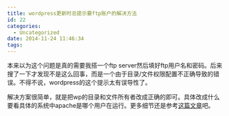 ```yaml
---
title: wordpress更新时总提示要ftp账户的解决方法
id: 22
categories:
  - Uncategorized
date: 2014-11-24 11:46:34
tags:
---
```


本来以为这个问题是真的需要我搭一个ftp server然后填好ftp用户名和密码。后来搜了一下才发现不是这么回事，而是一个由于目录/文件权限配置不正确导致的错误。不得不说，wordpress的这个提示太有误导性了。

解决方案很简单，就是把wp的目录和文件所有者改成正确的即可。具体改成什么要看具体的系统中apache是哪个用户在运行。更多细节还是参考[这篇文章](http://www.limecanvas.com/how-to-stop-wordpress-asking-for-ftp-details-to-upgrade-plugins/)吧。
